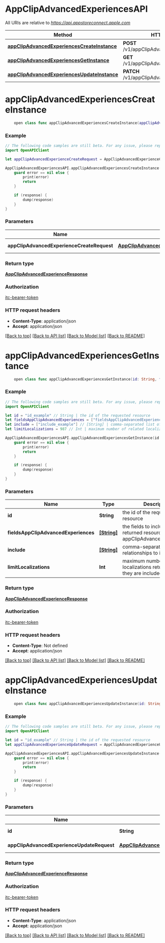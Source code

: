 # AppClipAdvancedExperiencesAPI

All URIs are relative to *https://api.appstoreconnect.apple.com*

Method | HTTP request | Description
------------- | ------------- | -------------
[**appClipAdvancedExperiencesCreateInstance**](AppClipAdvancedExperiencesAPI.md#appclipadvancedexperiencescreateinstance) | **POST** /v1/appClipAdvancedExperiences | 
[**appClipAdvancedExperiencesGetInstance**](AppClipAdvancedExperiencesAPI.md#appclipadvancedexperiencesgetinstance) | **GET** /v1/appClipAdvancedExperiences/{id} | 
[**appClipAdvancedExperiencesUpdateInstance**](AppClipAdvancedExperiencesAPI.md#appclipadvancedexperiencesupdateinstance) | **PATCH** /v1/appClipAdvancedExperiences/{id} | 


# **appClipAdvancedExperiencesCreateInstance**
```swift
    open class func appClipAdvancedExperiencesCreateInstance(appClipAdvancedExperienceCreateRequest: AppClipAdvancedExperienceCreateRequest, completion: @escaping (_ data: AppClipAdvancedExperienceResponse?, _ error: Error?) -> Void)
```



### Example
```swift
// The following code samples are still beta. For any issue, please report via http://github.com/OpenAPITools/openapi-generator/issues/new
import OpenAPIClient

let appClipAdvancedExperienceCreateRequest = AppClipAdvancedExperienceCreateRequest(data: AppClipAdvancedExperienceCreateRequest_data(type: "type_example", attributes: AppClipAdvancedExperienceCreateRequest_data_attributes(link: "link_example", action: AppClipAction(), isPoweredBy: false, place: AppClipAdvancedExperience_attributes_place(placeId: "placeId_example", names: ["names_example"], mainAddress: AppClipAdvancedExperience_attributes_place_mainAddress(fullAddress: "fullAddress_example", structuredAddress: AppClipAdvancedExperience_attributes_place_mainAddress_structuredAddress(streetAddress: ["streetAddress_example"], floor: "floor_example", neighborhood: "neighborhood_example", locality: "locality_example", stateProvince: "stateProvince_example", postalCode: "postalCode_example", countryCode: "countryCode_example")), displayPoint: AppClipAdvancedExperience_attributes_place_displayPoint(coordinates: AppClipAdvancedExperience_attributes_place_displayPoint_coordinates(latitude: 123, longitude: 123), source: "source_example"), mapAction: "mapAction_example", relationship: "relationship_example", phoneNumber: AppClipAdvancedExperience_attributes_place_phoneNumber(number: "number_example", type: "type_example", intent: "intent_example"), homePage: "homePage_example", categories: ["categories_example"]), businessCategory: "businessCategory_example", defaultLanguage: AppClipAdvancedExperienceLanguage()), relationships: AppClipAdvancedExperienceCreateRequest_data_relationships(appClip: AppClipAdvancedExperienceCreateRequest_data_relationships_appClip(data: AppClipAdvancedExperience_relationships_appClip_data(type: "type_example", id: "id_example")), headerImage: AppClipAdvancedExperienceCreateRequest_data_relationships_headerImage(data: AppClipAdvancedExperience_relationships_headerImage_data(type: "type_example", id: "id_example")), localizations: AppClipAdvancedExperienceCreateRequest_data_relationships_localizations(data: [AppClipAdvancedExperience_relationships_localizations_data_inner(type: "type_example", id: "id_example")]))), included: [AppClipAdvancedExperienceLocalizationInlineCreate(type: "type_example", id: "id_example", attributes: AppClipAdvancedExperienceLocalization_attributes(language: nil, title: "title_example", subtitle: "subtitle_example"))]) // AppClipAdvancedExperienceCreateRequest | AppClipAdvancedExperience representation

AppClipAdvancedExperiencesAPI.appClipAdvancedExperiencesCreateInstance(appClipAdvancedExperienceCreateRequest: appClipAdvancedExperienceCreateRequest) { (response, error) in
    guard error == nil else {
        print(error)
        return
    }

    if (response) {
        dump(response)
    }
}
```

### Parameters

Name | Type | Description  | Notes
------------- | ------------- | ------------- | -------------
 **appClipAdvancedExperienceCreateRequest** | [**AppClipAdvancedExperienceCreateRequest**](AppClipAdvancedExperienceCreateRequest.md) | AppClipAdvancedExperience representation | 

### Return type

[**AppClipAdvancedExperienceResponse**](AppClipAdvancedExperienceResponse.md)

### Authorization

[itc-bearer-token](../README.md#itc-bearer-token)

### HTTP request headers

 - **Content-Type**: application/json
 - **Accept**: application/json

[[Back to top]](#) [[Back to API list]](../README.md#documentation-for-api-endpoints) [[Back to Model list]](../README.md#documentation-for-models) [[Back to README]](../README.md)

# **appClipAdvancedExperiencesGetInstance**
```swift
    open class func appClipAdvancedExperiencesGetInstance(id: String, fieldsAppClipAdvancedExperiences: [FieldsAppClipAdvancedExperiences_appClipAdvancedExperiencesGetInstance]? = nil, include: [Include_appClipAdvancedExperiencesGetInstance]? = nil, limitLocalizations: Int? = nil, completion: @escaping (_ data: AppClipAdvancedExperienceResponse?, _ error: Error?) -> Void)
```



### Example
```swift
// The following code samples are still beta. For any issue, please report via http://github.com/OpenAPITools/openapi-generator/issues/new
import OpenAPIClient

let id = "id_example" // String | the id of the requested resource
let fieldsAppClipAdvancedExperiences = ["fieldsAppClipAdvancedExperiences_example"] // [String] | the fields to include for returned resources of type appClipAdvancedExperiences (optional)
let include = ["include_example"] // [String] | comma-separated list of relationships to include (optional)
let limitLocalizations = 987 // Int | maximum number of related localizations returned (when they are included) (optional)

AppClipAdvancedExperiencesAPI.appClipAdvancedExperiencesGetInstance(id: id, fieldsAppClipAdvancedExperiences: fieldsAppClipAdvancedExperiences, include: include, limitLocalizations: limitLocalizations) { (response, error) in
    guard error == nil else {
        print(error)
        return
    }

    if (response) {
        dump(response)
    }
}
```

### Parameters

Name | Type | Description  | Notes
------------- | ------------- | ------------- | -------------
 **id** | **String** | the id of the requested resource | 
 **fieldsAppClipAdvancedExperiences** | [**[String]**](String.md) | the fields to include for returned resources of type appClipAdvancedExperiences | [optional] 
 **include** | [**[String]**](String.md) | comma-separated list of relationships to include | [optional] 
 **limitLocalizations** | **Int** | maximum number of related localizations returned (when they are included) | [optional] 

### Return type

[**AppClipAdvancedExperienceResponse**](AppClipAdvancedExperienceResponse.md)

### Authorization

[itc-bearer-token](../README.md#itc-bearer-token)

### HTTP request headers

 - **Content-Type**: Not defined
 - **Accept**: application/json

[[Back to top]](#) [[Back to API list]](../README.md#documentation-for-api-endpoints) [[Back to Model list]](../README.md#documentation-for-models) [[Back to README]](../README.md)

# **appClipAdvancedExperiencesUpdateInstance**
```swift
    open class func appClipAdvancedExperiencesUpdateInstance(id: String, appClipAdvancedExperienceUpdateRequest: AppClipAdvancedExperienceUpdateRequest, completion: @escaping (_ data: AppClipAdvancedExperienceResponse?, _ error: Error?) -> Void)
```



### Example
```swift
// The following code samples are still beta. For any issue, please report via http://github.com/OpenAPITools/openapi-generator/issues/new
import OpenAPIClient

let id = "id_example" // String | the id of the requested resource
let appClipAdvancedExperienceUpdateRequest = AppClipAdvancedExperienceUpdateRequest(data: AppClipAdvancedExperienceUpdateRequest_data(type: "type_example", id: "id_example", attributes: AppClipAdvancedExperienceUpdateRequest_data_attributes(action: AppClipAction(), isPoweredBy: false, place: AppClipAdvancedExperience_attributes_place(placeId: "placeId_example", names: ["names_example"], mainAddress: AppClipAdvancedExperience_attributes_place_mainAddress(fullAddress: "fullAddress_example", structuredAddress: AppClipAdvancedExperience_attributes_place_mainAddress_structuredAddress(streetAddress: ["streetAddress_example"], floor: "floor_example", neighborhood: "neighborhood_example", locality: "locality_example", stateProvince: "stateProvince_example", postalCode: "postalCode_example", countryCode: "countryCode_example")), displayPoint: AppClipAdvancedExperience_attributes_place_displayPoint(coordinates: AppClipAdvancedExperience_attributes_place_displayPoint_coordinates(latitude: 123, longitude: 123), source: "source_example"), mapAction: "mapAction_example", relationship: "relationship_example", phoneNumber: AppClipAdvancedExperience_attributes_place_phoneNumber(number: "number_example", type: "type_example", intent: "intent_example"), homePage: "homePage_example", categories: ["categories_example"]), businessCategory: "businessCategory_example", defaultLanguage: AppClipAdvancedExperienceLanguage(), removed: false), relationships: AppClipAdvancedExperienceUpdateRequest_data_relationships(appClip: AppClipAdvancedExperienceUpdateRequest_data_relationships_appClip(data: AppClipAdvancedExperience_relationships_appClip_data(type: "type_example", id: "id_example")), headerImage: AppClipAdvancedExperienceUpdateRequest_data_relationships_headerImage(data: AppClipAdvancedExperience_relationships_headerImage_data(type: "type_example", id: "id_example")), localizations: AppClipAdvancedExperienceUpdateRequest_data_relationships_localizations(data: [AppClipAdvancedExperience_relationships_localizations_data_inner(type: "type_example", id: "id_example")]))), included: [AppClipAdvancedExperienceLocalizationInlineCreate(type: "type_example", id: "id_example", attributes: AppClipAdvancedExperienceLocalization_attributes(language: nil, title: "title_example", subtitle: "subtitle_example"))]) // AppClipAdvancedExperienceUpdateRequest | AppClipAdvancedExperience representation

AppClipAdvancedExperiencesAPI.appClipAdvancedExperiencesUpdateInstance(id: id, appClipAdvancedExperienceUpdateRequest: appClipAdvancedExperienceUpdateRequest) { (response, error) in
    guard error == nil else {
        print(error)
        return
    }

    if (response) {
        dump(response)
    }
}
```

### Parameters

Name | Type | Description  | Notes
------------- | ------------- | ------------- | -------------
 **id** | **String** | the id of the requested resource | 
 **appClipAdvancedExperienceUpdateRequest** | [**AppClipAdvancedExperienceUpdateRequest**](AppClipAdvancedExperienceUpdateRequest.md) | AppClipAdvancedExperience representation | 

### Return type

[**AppClipAdvancedExperienceResponse**](AppClipAdvancedExperienceResponse.md)

### Authorization

[itc-bearer-token](../README.md#itc-bearer-token)

### HTTP request headers

 - **Content-Type**: application/json
 - **Accept**: application/json

[[Back to top]](#) [[Back to API list]](../README.md#documentation-for-api-endpoints) [[Back to Model list]](../README.md#documentation-for-models) [[Back to README]](../README.md)


